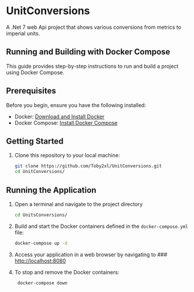 # UnitConversions

A .Net 7 web Api project that shows various conversions from metrics to imperial units.

## Running and Building with Docker Compose

This guide provides step-by-step instructions to run and build a project using Docker Compose.

## Prerequisites

Before you begin, ensure you have the following installed:

- Docker: [Download and Install Docker](https://docs.docker.com/get-docker/)
- Docker Compose: [Install Docker Compose](https://docs.docker.com/compose/install/)

## Getting Started

1. Clone this repository to your local machine:

   ```bash
   git clone https://github.com/Toby2xl/UnitConversions.git
   cd UnitConversions/
   ```

## Running the Application

1. Open a terminal and navigate to the project directory

    ```bash
    cd UnitsConversions/
    ``````

1. Build and start the Docker containers defined in the `docker-compose.yml` file:

    ```bash
    docker-compose up -d
    ``````

1. Access your application in a web browser by navigating to ### <http://localhost:8080>
1. To stop and remove the Docker containers:

     ```bash
      docker-compose down

    ``````
